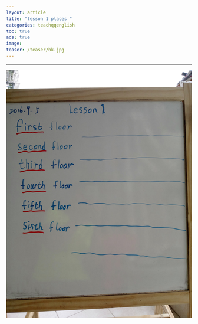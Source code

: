 ```yaml
---
layout: article
title: "lesson 1 places "
categories: teachqqenglish
toc: true
ads: true
image:
teaser: /teaser/bk.jpg
---
```


---



![df](https://github.com/storage201608/storage/blob/master/myhome2016/_posts/teachqqenglish/2016-09-05-20160905092127teachqqenglish.md/IMG_20160905_091926.jpg?raw=true)

